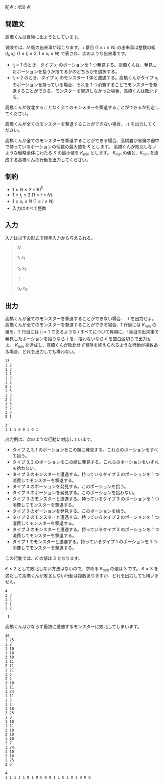 配点 : $450$ 点

## 問題文

高橋くんは冒険に出ようとしています。

冒険では、$N$ 個の出来事が起こります。
$i$ 番目 $(1\leq i\leq N)$ の出来事は整数の組 $(t _ i,x _ i)$ $(1\leq t _ i\leq 2,1\leq x _ i\leq N)$ で表され、次のような出来事です。

- $t _ i=1$ のとき、タイプ $x _ i$ のポーションを $1$ つ発見する。高橋くんは、発見したポーションを拾うか捨てるかのどちらかを選択する。
- $t _ i=2$ のとき、タイプ $x _ i$ のモンスター $1$ 体と遭遇する。高橋くんがタイプ $x _ i$ のポーションを持っている場合、それを $1$ つ消費することでモンスターを撃退することができる。モンスターを撃退しなかった場合、高橋くんは敗北する。

高橋くんが敗北することなく全てのモンスターを撃退することができるか判定してください。

高橋くんが全てのモンスターを撃退することができない場合、`-1` を出力してください。

高橋くんが全てのモンスターを撃退することができる場合、高橋君が冒険の途中で持っているポーションの個数の最大値を $K$ とします。
高橋くんが敗北しないような戦略全体にわたる $K$ の最小値を $K _ {\min}$ とします。
$K _ {\min}$ の値と、$K _ {\min}$ を達成する高橋くんの行動を出力してください。

## 制約

- $1\leq N\leq2\times10^5$
- $1\leq t _ i\leq2\ (1\leq i\leq N)$
- $1\leq x _ i\leq N\ (1\leq i\leq N)$
- 入力はすべて整数

## 入力

入力は以下の形式で標準入力から与えられる。

> $N$
> 
> $t _ 1$ $x _ 1$
> 
> $t _ 2$ $x _ 2$
> 
> $\vdots$
> 
> $t _ N$ $x _ N$

## 出力

高橋くんが全てのモンスターを撃退することができない場合、`-1` を出力せよ。
高橋くんが全てのモンスターを撃退することができる場合、$1$ 行目には $K _ {\min}$ の値を、$2$ 行目には $t _ i=1$ であるような $i$ すべてについて昇順に、$i$ 番目の出来事で発見したポーションを拾うなら `1` を、拾わないなら `0` を空白区切りで出力せよ。
$K _ {\min}$ を達成し、高橋くんが敗北せず冒険を終えられるような行動が複数ある場合、どれを出力しても構わない。

```input1
13
1 2
1 3
1 1
1 3
1 2
2 3
1 3
1 3
2 3
1 3
2 2
2 3
2 1
```

```output1
3
1 1 1 0 0 1 0 1
```

出力例は、次のような行動に対応しています。

- タイプ $2,3,1$ のポーションをこの順に発見する。これらのポーションをすべて拾う。
- タイプ $3,2$ のポーションをこの順に発見する。これらのポーションをいずれも拾わない。
- タイプ $3$ のモンスターと遭遇する。持っているタイプ $3$ のポーションを $1$ つ消費してモンスターを撃退する。
- タイプ $3$ のポーションを発見する。このポーションを拾う。
- タイプ $3$ のポーションを発見する。このポーションを拾わない。
- タイプ $3$ のモンスターと遭遇する。持っているタイプ $3$ のポーションを $1$ つ消費してモンスターを撃退する。
- タイプ $3$ のポーションを発見する。このポーションを拾う。
- タイプ $2$ のモンスターと遭遇する。持っているタイプ $2$ のポーションを $1$ つ消費してモンスターを撃退する。
- タイプ $3$ のモンスターと遭遇する。持っているタイプ $3$ のポーションを $1$ つ消費してモンスターを撃退する。
- タイプ $1$ のモンスターと遭遇する。持っているタイプ $1$ のポーションを $1$ つ消費してモンスターを撃退する。

この行動では、$K$ の値は $3$ となります。

$K\leq 2$ として敗北しない方法はないので、求める $K _ {\min}$ の値は $3$ です。
$K=3$ を満たして高橋くんが敗北しない行動は複数ありますが、どれを出力しても構いません。

```input2
4
2 3
1 4
2 1
1 2
```

```output2
-1
```

高橋くんはかならず最初に遭遇するモンスターに敗北してしまいます。

```input3
30
1 25
1 2
1 10
1 18
2 18
1 11
2 11
1 21
1 6
2 2
2 10
1 11
1 24
1 11
1 3
1 2
1 18
2 25
1 8
1 10
1 11
2 18
2 10
1 10
2 2
1 24
1 10
2 10
1 25
2 6
```

```output3
4
1 1 1 1 1 0 1 0 0 0 0 1 1 0 1 0 1 0 0 0
```